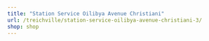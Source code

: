 ```yaml
---
title: "Station Service Oilibya Avenue Christiani"
url: /treichville/station-service-oilibya-avenue-christiani-3/
shop: shop
---
```

